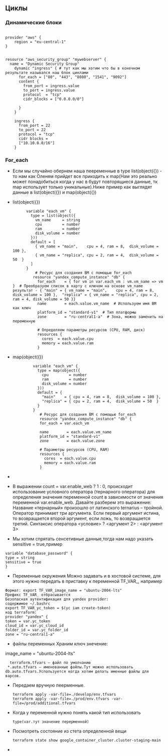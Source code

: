 ## Циклы
 ### Динамические блоки
```
   
provider "aws" {
    region = "eu-central-1"
}


resource "aws_security_group" "mywebserver" {
  name = "Dynamic Security Group"
    dynamic "ingress" { # тут как мы хотим что бы в конечном результате назывался наш блок циклами
      for_each = ["80", "443", "8080", "1541", "9092"]
      content {
        from_port = ingress.value
        to_port = ingress.value
        protocol  = "tcp"
        cidr_blocks = ["0.0.0.0/0"]

      }
    }
 
    ingress {
      from_port = 22
      to_port = 22
      protocol = "tcp"
      cidr blocks =
      ["10.10.0.0/16"]
    }
```

  ### For_each
  - Если мы случайно обернем наша пееременные в type list(object({}) - то нам как Оленям прийдет все прикодить к map(Нам это реально может понадобиться когда у нас в будут повторящиеся данные, тк map использует только уникальные).Ниже пример как выглядят данные в list(object({}) и map(object({})

   - list(object({})
     ```
           variable "each_vm" {
             type = list(object({
               vm_name     = string
               cpu         = number
               ram         = number
               disk_volume = number
             }))
             default = [
               { vm_name = "main",    cpu = 4, ram = 8,  disk_volume = 100 },
               { vm_name = "replica", cpu = 2, ram = 4,  disk_volume = 50  }
             ]
           }
               # Ресурс для создания ВМ с помощью for_each
              resource "yandex_compute_instance" "db" {
                for_each    = { for vm in var.each_vm : vm.vm_name => vm }  # Преобразуем список в карту с ключом на основе vm_name результат - { "main" = { vm_name = "main",    cpu = 4, ram = 8,  disk_volume = 100 },  "replica" = { vm_name = "replica", cpu = 2, ram = 4, disk_volume = 50 }}
                name        = each.value.vm_name  # Используем имя ВМ как ключ
                platform_id = "standard-v1"  # Тип платформы
                zone        = "ru-central1-a"  # Зона, можно заменить на переменную
              
                # Определяем параметры ресурсов (CPU, RAM, диск)
                resources {
                  cores  = each.value.cpu
                  memory = each.value.ram
                }
     ```
   - map(object({})
     ```
              variable "each_vm" {
                type = map(object({
                  cpu         = number
                  ram         = number
                  disk_volume = number
                }))
                default = {
                  "main"    = { cpu = 4, ram = 8,  disk_volume = 100 },
                  "replica" = { cpu = 2, ram = 4,  disk_volume = 50  }
                }
              }
                 # Ресурс для создания ВМ с помощью for_each
                 resource "yandex_compute_instance" "db" {
                 for_each = var.each_vm
               
                 name        = each.value.vm_name
                 platform_id = "standard-v1"
                 zone        = each.value.zone
               
                 # Параметры ресурсов (CPU, RAM)
                 resources {
                   cores  = each.value.cpu
                   memory = each.value.ram
                 }

     ```
   -  

- В выражении count = var.enable_web ? 1 : 0, происходит использование условного оператора (тернарного оператора) для определения значения переменной count в зависимости от значения переменной var.enable_web. Давайте разберем это выражение:
  Название «тернарный» произошло от латинского ternarius – тройной. Оператор принимает три аргумента. Если первый аргумент истина, то возвращается второй аргумент, если ложь, то возвращается третий.
  Синтаксис оператора
  <условие> ? <аргумент 2> : <аргумент 3>


- Мы хотим спрятать сенсетивные данные,тогда нам надо указать sensitive = true,пример
```
variable "database_password" {
type = string
sensitive = true
}
```
- Переменные окружения Можно задавать и в хостовой системе, для этого нужно передать в приставку к переменной TF_VAR_, например
```
Формат: export TF_VAR_image_name = "ubuntu-2004-lts"
Префикс TF_VAR_ отбрасывается
Безопасная аутентификация для yandex provider:
содержимое ~/.bashrc
export TF_VAR_yc_token = $(yc iam create-token)
код terraform:
provider "yandex" {
token = var.yc_token
cloud_id = var.yc_cloud_id
folder_id = var.yc_folder_id
zone = "ru-central1-a"
```
- файлы переменных
Храним ключ знечение:

image_name = "ubuntu-2004-lts"
```
  terraform.tfvars — файл по умолчанию   
 *.auto.tfvars — именованные файлы.Тут можно использовать db.auto.tfvars.Успользуется когда хотим делать именные файлы для варсов.   
```
- Передаем вручную пеерменные.
  ```
  terraform apply -var-file=./develop/env.tfvars
  terraform apply -var-file=./prod/env.tfvars -var-file=/prod/additional.tfvars
  ```
- Когда у переменной нужно понять какой тип использовать
  ```
  type(var.тут значение перерменной)
  ```
- Посмотреть состояние из стета определенной вещи
  ```
  terraform state show google_container_cluster.cluster-staging-main
  ```
- 
